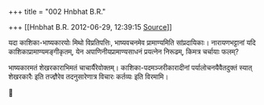 +++
title = "002 Hnbhat B.R."

+++
[[Hnbhat B.R.	2012-06-29, 12:39:15 [Source](https://groups.google.com/g/bvparishat/c/TZHTsCzDp9U)]]



यदा काशिका-भाष्यकारयोः मिथो विप्रतिपत्तिः, भाष्यवचनमेव प्रामाण्यमिति सांप्रदायिकाः। नारायणभट्टानां यदि काशिकाप्रामाण्यमङ्गीकृतम्, येन अपाणिनीयप्रामाण्यसाधनं प्रयत्नेन निरूढम्, किमत्र चर्चायाः फलम्?

  

भाष्यकारमतं शेखरकाराभिमतं चाचार्यैरेवोक्तम्। काशिका-पदमञ्जरीकारादीनां पर्यालोचनयैवैतदुक्तं स्यात् शेखरकारैः इति तज्ज्ञैरेव तदनुसारेणात्र विचारः कर्तव्यः इति विरमामि।



